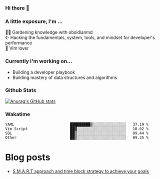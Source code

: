 ### Hi there 👋
### A little exposure, I'm ...

👩‍🌾 Gardening knowledge with obsidianmd <br/>
☪ Hacking the fundamentals, system, tools, and mindset for developer's performance <br/>
🎠 Vim lover <br/>

<!--
**bitethecode/bitethecode** is a ✨ _special_ ✨ repository because its `README.md` (this file) appears on your GitHub profile.

Here are some ideas to get you started:

- 🔭 I’m currently working on ...
- 🌱 I’m currently learning ...
- 👯 I’m looking to collaborate on ...
- 🤔 I’m looking for help with ...
- 💬 Ask me about ...
- 📫 How to reach me: ...
- 😄 Pronouns: ...
- ⚡ Fun fact: ...
-->

### Currently I'm working on... 
- Building a developer playbook
- Building mastery of data structures and algorithms

### Github Stats
[![Anurag's GitHub stats](https://github-readme-stats.vercel.app/api?username=bitethecode&count_private=true&showing_icons=true)](https://github.com/anuraghazra/github-readme-stats)

### Wakatime
<!--START_SECTION:waka-->

```text
YAML                         █████████▒░░░░░░░░░░░░░░░   37.19 %
Vim Script                   ██▓░░░░░░░░░░░░░░░░░░░░░░   10.02 %
SQL                          ██▒░░░░░░░░░░░░░░░░░░░░░░   09.44 %
Other                        ██▒░░░░░░░░░░░░░░░░░░░░░░   09.35 %
```

<!--END_SECTION:waka-->

# Blog posts
<!-- BLOG-POST-LIST:START -->
- [S.M.A.R.T approach and time block strategy to achieve your goals](https://www.bitethecode.io/home/smart-approach-and-time-block-strategy-to-achieve-your-goals)
<!-- BLOG-POST-LIST:END -->
